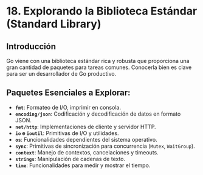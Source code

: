 # 18. Explorando la Biblioteca Estándar (Standard Library)

## Introducción

Go viene con una biblioteca estándar rica y robusta que proporciona una gran cantidad de paquetes para tareas comunes. Conocerla bien es clave para ser un desarrollador de Go productivo.

## Paquetes Esenciales a Explorar:

- **`fmt`**: Formateo de I/O, imprimir en consola.
- **`encoding/json`**: Codificación y decodificación de datos en formato JSON.
- **`net/http`**: Implementaciones de cliente y servidor HTTP.
- **`io` e `ioutil`**: Primitivas de I/O y utilidades.
- **`os`**: Funcionalidades dependientes del sistema operativo.
- **`sync`**: Primitivas de sincronización para concurrencia (`Mutex`, `WaitGroup`).
- **`context`**: Manejo de contextos, cancelaciones y timeouts.
- **`strings`**: Manipulación de cadenas de texto.
- **`time`**: Funcionalidades para medir y mostrar el tiempo.
